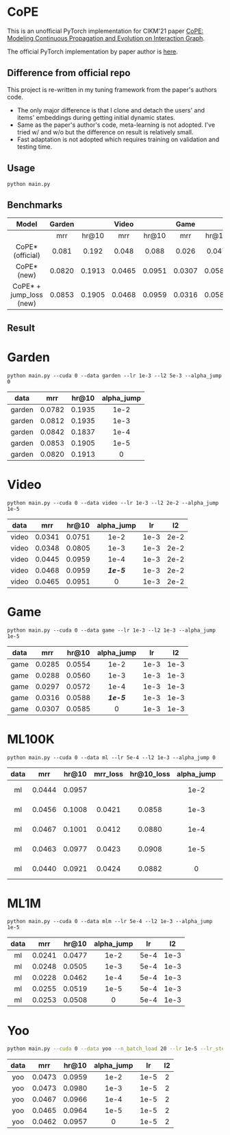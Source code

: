 # CoPE

This is an unofficial PyTorch implementation for CIKM'21 paper [CoPE: Modeling Continuous Propagation and Evolution on Interaction Graph](https://dl.acm.org/doi/abs/10.1145/3459637.3482419).

The official PyTorch implementation by paper author is [here](https://github.com/FDUDSDE/CoPE).

## Difference from official repo
This project is re-written in my tuning framework from the paper's authors code.
- The only major difference is that I clone and detach the users' and items' embeddings during getting initial dynamic states.
- Same as the paper's author's code, meta-learning is not adopted. I've tried w/ and w/o but the difference on result is relatively small.
- Fast adaptation is not adopted which requires training on validation and testing time.


## Usage

```shell
python main.py 
```

## Benchmarks

|          Model          | Garden |        | Video  |        |  Game  |        | ML100K |        |  ML1M  |        | Yoochoosebuy |        |
|:-----------------------:|:------:|:------:|:------:|:------:|:------:|:------:|:------:|:------:|:------:|:------:|:------------:|:------:|
|                         |  mrr   | hr@10  |  mrr   | hr@10  |  mrr   | hr@10  |  mrr   | hr@10  |  mrr   | hr@10  |     mrr      | hr@10  | 
|    CoPE* (official)     | 0.081  | 0.192  | 0.048  | 0.088  | 0.026  | 0.047  | 0.038  | 0.081  | 0.025  | 0.049  |    0.0113    | 0.0191 |
|       CoPE* (new)       | 0.0820 | 0.1913 | 0.0465 | 0.0951 | 0.0307 | 0.0585 | 0.0424 | 0.0882 | 0.0253 | 0.0508 |    0.0462    | 0.0957 |
| CoPE* + jump_loss (new) | 0.0853 | 0.1905 | 0.0468 | 0.0959 | 0.0316 | 0.0588 | 0.0423 | 0.0908 | 0.0255 | 0.0519 |    0.0473    | 0.0980 |


## Result

# Garden
```shell
python main.py --cuda 0 --data garden --lr 1e-3 --l2 5e-3 --alpha_jump 0
```
|  data  |  mrr   | hr@10  | alpha_jump |
|:------:|:------:|:------:|:----------:|
| garden | 0.0782 | 0.1935 |    1e-2    |
| garden | 0.0812 | 0.1935 |    1e-3    |
| garden | 0.0842 | 0.1837 |    1e-4    | 
| garden | 0.0853 | 0.1905 |    1e-5    |
| garden | 0.0820 | 0.1913 |     0      |


# Video
```shell
python main.py --cuda 0 --data video --lr 1e-3 --l2 2e-2 --alpha_jump 1e-5
```
| data  |  mrr   | hr@10  | alpha_jump |  lr  |  l2  |
|:-----:|:------:|:------:|:----------:|:----:|:----:|
| video | 0.0341 | 0.0751 |    1e-2    | 1e-3 | 2e-2 | 
| video | 0.0348 | 0.0805 |    1e-3    | 1e-3 | 2e-2 | 
| video | 0.0445 | 0.0959 |    1e-4    | 1e-3 | 2e-2 | 
| video | 0.0468 | 0.0959 | ***1e-5*** | 1e-3 | 2e-2 |
| video | 0.0465 | 0.0951 |     0      | 1e-3 | 2e-2 |


# Game
```shell
python main.py --cuda 0 --data game --lr 1e-3 --l2 1e-3 --alpha_jump 1e-5
```
| data |  mrr   | hr@10  | alpha_jump |  lr  |  l2  |
|:----:|:------:|:------:|:----------:|:----:|:----:|
| game | 0.0285 | 0.0554 |    1e-2    | 1e-3 | 1e-3 |
| game | 0.0288 | 0.0560 |    1e-3    | 1e-3 | 1e-3 |
| game | 0.0297 | 0.0572 |    1e-4    | 1e-3 | 1e-3 |
| game | 0.0316 | 0.0588 | ***1e-5*** | 1e-3 | 1e-3 |
| game | 0.0307 | 0.0585 |     0      | 1e-3 | 1e-3 |


# ML100K
```shell
python main.py --cuda 0 --data ml --lr 5e-4 --l2 1e-3 --alpha_jump 0
```
| data |  mrr   | hr@10  | mrr_loss | hr@10_loss | alpha_jump |  lr  |  l2  |
|:----:|:------:|:------:|:--------:|:----------:|:----------:|:----:|:----:|
|  ml  | 0.0444 | 0.0957 |          |            |    1e-2    | 5e-4 | 1e-3 |
|  ml  | 0.0456 | 0.1008 |  0.0421  |   0.0858   |    1e-3    | 5e-4 | 1e-3 |
|  ml  | 0.0467 | 0.1001 |  0.0412  |   0.0880   |    1e-4    | 5e-4 | 1e-3 |
|  ml  | 0.0463 | 0.0977 |  0.0423  |   0.0908   |    1e-5    | 5e-4 | 1e-3 |
|  ml  | 0.0440 | 0.0921 |  0.0424  |   0.0882   |     0      | 5e-4 | 1e-3 |


# ML1M
```shell
python main.py --cuda 0 --data mlm --lr 5e-4 --l2 1e-3 --alpha_jump 1e-5
```
| data |  mrr   | hr@10  | alpha_jump |  lr  |  l2  |
|:----:|:------:|:------:|:----------:|:----:|:----:|
|  ml  | 0.0241 | 0.0477 |    1e-2    | 5e-4 | 1e-3 |
|  ml  | 0.0248 | 0.0505 |    1e-3    | 5e-4 | 1e-3 |
|  ml  | 0.0228 | 0.0462 |    1e-4    | 5e-4 | 1e-3 |
|  ml  | 0.0255 | 0.0519 |    1e-5    | 5e-4 | 1e-3 |
|  ml  | 0.0253 | 0.0508 |     0      | 5e-4 | 1e-3 |


# Yoo
```bash
python main.py --cuda 0 --data yoo --n_batch_load 20 --lr 1e-5 --lr_step 1 --lr_gamma 0.1 --l2 2 --alpha_jump 0
```
| data |  mrr   | hr@10  | alpha_jump |  lr  | l2  |
|:----:|:------:|:------:|:----------:|:----:|:---:|
| yoo  | 0.0473 | 0.0959 |    1e-2    | 1e-5 |  2  |
| yoo  | 0.0473 | 0.0980 |    1e-3    | 1e-5 |  2  |
| yoo  | 0.0467 | 0.0966 |    1e-4    | 1e-5 |  2  |
| yoo  | 0.0465 | 0.0964 |    1e-5    | 1e-5 |  2  |
| yoo  | 0.0462 | 0.0957 |     0      | 1e-5 |  2  |